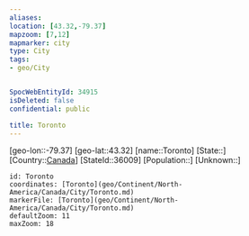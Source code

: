```yaml
---
aliases: 
location: [43.32,-79.37]
mapzoom: [7,12] 
mapmarker: city 
type: City
tags:
- geo/City


SpocWebEntityId: 34915
isDeleted: false
confidential: public

title: Toronto
---
```

[geo-lon::-79.37]
[geo-lat::43.32]
[name::Toronto]
[State::]
[Country::[Canada](geo/Continent/North-America/Canada.md)]
[StateId::36009]
[Population::]
[Unknown::]


```leaflet
id: Toronto
coordinates: [Toronto](geo/Continent/North-America/Canada/City/Toronto.md)
markerFile: [Toronto](geo/Continent/North-America/Canada/City/Toronto.md)
defaultZoom: 11 
maxZoom: 18
```


